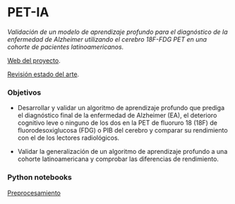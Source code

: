 # PET-IA

_Validación de un modelo de aprendizaje profundo para el diagnóstico de la enfermedad de Alzheimer utilizando el cerebro 18F-FDG PET en una cohorte de pacientes latinoamericanos._

[Web del proyecto](https://entelai.notion.site/15-AI-support-for-PET-CT-c29cb568a82e4910a8882dd737303fdf).

[Revisión estado del arte](https://docs.google.com/spreadsheets/d/1ozHgucNHIyGl7JZ-K8p8Ii8rKxWN85NBkLBV47VU2AE/edit?usp=sharing).

### Objetivos

* Desarrollar y validar un algoritmo de aprendizaje profundo que prediga el diagnóstico final de la enfermedad de Alzheimer (EA), el deterioro cognitivo leve o ninguno de los dos en la PET de fluoruro 18 (18F) de fluorodesoxiglucosa (FDG) o PIB del cerebro y comparar su rendimiento con el de los lectores radiológicos.

* Validar la generalización de un algoritmo de aprendizaje profundo a una cohorte latinoamericana y comprobar las diferencias de rendimiento.


### Python notebooks

[Preprocesamiento](https://colab.research.google.com/github/LIA-DiTella/PET-IA/blob/main//preproc-data.ipynb)

